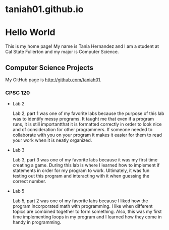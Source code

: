 # taniah01.github.io

# Hello World

This is my home page! My name is Tania Hernandez and I am a student at Cal State Fullerton and my major is Computer Science.

## Computer Science Projects

My GitHub page is http://github.com/taniah01.

### CPSC 120

* Lab 2

   Lab 2, part 1 was one of my favorite labs because the 
   purpose of this lab was to identify messy programs. It 
   taught me that even if a program runs, it is still 
   importantthat it is formatted correctly in order to 
   look nice and of consideration for other programmers. 
   If someone needed to collaborate with you on your program it 
   makes it easier for them to read your work when it is neatly organized. 

* Lab 3

    Lab 3, part 3 was one of my favorite labs because it was 
    my first time creating a game. During this lab is where I 
    learned how to implement if statements in order for my program 
    to work. Ultimately, it was fun testing out this program and 
    interacting with it when guessing the correct number. 

* Lab 5

    Lab 5, part 2 was one of my favorite labs because I liked 
    how the program incorporated math with programming. I like 
    when different topics are combined together to form something. 
    Also, this was my first time implementing loops in my program 
    and I learned how they come in handy in programming. 
